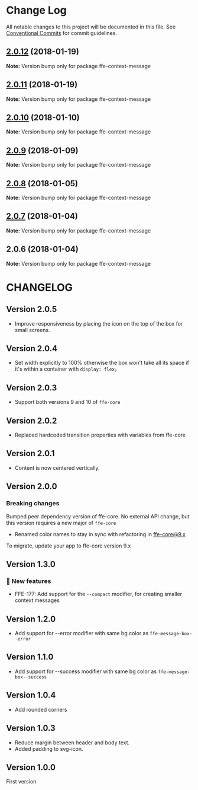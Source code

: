 # Change Log

All notable changes to this project will be documented in this file.
See [Conventional Commits](https://conventionalcommits.org) for commit guidelines.

<a name="2.0.12"></a>
## [2.0.12](***REMOVED***) (2018-01-19)




**Note:** Version bump only for package ffe-context-message

<a name="2.0.11"></a>
## [2.0.11](***REMOVED***) (2018-01-19)




**Note:** Version bump only for package ffe-context-message

<a name="2.0.10"></a>

## [2.0.10](***REMOVED***) (2018-01-10)

**Note:** Version bump only for package ffe-context-message

<a name="2.0.9"></a>

## [2.0.9](***REMOVED***) (2018-01-09)

**Note:** Version bump only for package ffe-context-message

<a name="2.0.8"></a>

## [2.0.8](***REMOVED***) (2018-01-05)

**Note:** Version bump only for package ffe-context-message

<a name="2.0.7"></a>

## [2.0.7](***REMOVED***) (2018-01-04)

**Note:** Version bump only for package ffe-context-message

<a name="2.0.6"></a>

## 2.0.6 (2018-01-04)

**Note:** Version bump only for package ffe-context-message

# CHANGELOG

## Version 2.0.5

* Improve responsiveness by placing the icon on the top of the box for small screens.

## Version 2.0.4

* Set width explicitly to 100% otherwise the box won't take all its space if it's within a container with `display: flex;`

## Version 2.0.3

* Support both versions 9 and 10 of `ffe-core`

## Version 2.0.2

* Replaced hardcoded transition properties with variables from ffe-core

## Version 2.0.1

* Content is now centered vertically.

## Version 2.0.0

### Breaking changes

Bumped peer dependency version of ffe-core. No external API change, but this version requires a new major of `ffe-core`

* Renamed color names to stay in sync with refactoring in ffe-core@9.x

To migrate, update your app to ffe-core version 9.x

## Version 1.3.0

### 🚀 New features

* FFE-177: Add support for the `--compact` modifier, for creating smaller context messages

## Version 1.2.0

* Add support for --error modifier with same bg color as `ffe-message-box--error`

## Version 1.1.0

* Add support for --success modifier with same bg color as `ffe-message-box--success`

## Version 1.0.4

* Add rounded corners

## Version 1.0.3

* Reduce margin between header and body text.
* Added padding to svg-icon.

## Version 1.0.0

First version
